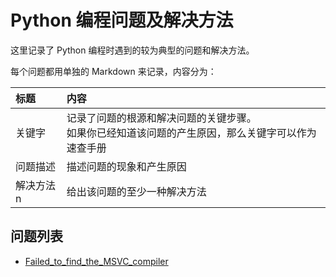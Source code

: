 # Python 编程问题及解决方法

这里记录了 Python 编程时遇到的较为典型的问题和解决方法。

每个问题都用单独的 Markdown 来记录，内容分为：

|标题|内容|
| :------ | :------  |
| 关键字 | 记录了问题的根源和解决问题的关键步骤。<br>如果你已经知道该问题的产生原因，那么关键字可以作为速查手册 |
| 问题描述 | 描述问题的现象和产生原因 |
| 解决方法n | 给出该问题的至少一种解决方法 |

## 问题列表
- [Failed_to_find_the_MSVC_compiler](Failed_to_find_the_MSVC_compiler.md)
